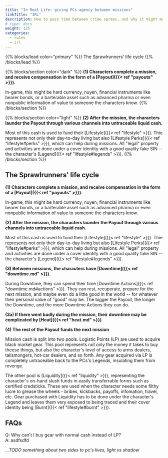 ```yaml
---
title: "In Real Life: giving PCs agency between missions"
linkTitle: "IRL"
description: How to pass time between crime sprees, and why it might matter
# type: docs
weight: 125
categories:
  - rules
  - irl
---
```


<div class="td-default">
{{% blocks/lead color="primary" %}}
The Sprawlrunners' life cycle
{{% /blocks/lead %}}


{{% blocks/section color="dark" %}}
**(1) Characters complete a mission, and receive compensation in the form of a [Payout]({{< ref "payouts" >}}).**

In-game, this might be hard currency, nuyen, financial instruments like bearer bonds, or a barterable asset such as advanced pharma or even nonpublic information of value to someone the characters know.
{{% /blocks/section %}}

{{% blocks/section color="light" %}}
**(2) After the mission, the characters launder the Payout through various channels into untraceable liquid cash.**

Most of this cash is used to fund their [Lifestyle]({{< ref "lifestyle" >}}). Thie represents not only their day-to-day living but also [Lifestyle Perks]({{< ref "lifestyle#perks" >}}), which can help during missions. All "legal" property and activities are done under a cover identity with a good quality fake SIN -- the character's [Legend]({{< ref "lifestyle#legends" >}}). 
{{% /blocks/section %}}
</div>

## The Sprawlrunners' life cycle

**(1) Characters complete a mission, and receive compensation in the form of a [Payout]({{< ref "payouts" >}}).**

In-game, this might be hard currency, nuyen, financial instruments like bearer bonds, or a barterable asset such as advanced pharma or even nonpublic information of value to someone the characters know.

**(2) After the mission, the characters launder the Payout through various channels into untraceable liquid cash.**

Most of this cash is used to fund their [Lifestyle]({{< ref "lifestyle" >}}). Thie represents not only their day-to-day living but also [Lifestyle Perks]({{< ref "lifestyle#perks" >}}), which can help during missions. All "legal" property and activities are done under a cover identity with a good quality fake SIN -- the character's [Legend]({{< ref "lifestyle#legends" >}}). 

**(3) Between missions, the characters have [Downtime]({{< ref "downtime.md" >}}).**

During Downtime, they can spend their time [Downtime Actions]({{< ref "downtime.md#actions" >}}). They can rest, recuperate, prepare for the next mission, and maybe even do a little good in the world -- for whatever their personal value of "good" may be. The bigger the Payout, the longer the Downtime, and the more Downtime Actions they can do.

**(3a) If there went badly during the mission, their downtime may be complicated by [Heat]({{< ref "heat.md" >}})**

**(4) The rest of the Payout funds the next mission**

Mission cash is split into two pools. Logistic Points (LP) are used to acquire black market gear. This pool represents not only the money it takes to buy theese things, but also the character's level of access to arms dealers, talismongers, hot-car dealers, and so forth. Any gear acquired via LP is completely untraceable back to the PCs's Legends, insulating them from revenge.

The other pool is [Liquidity]({{< ref "liquidity" >}}), representing the character's on-hand slush funds in easily transferrable forms such as certified credsticks. These are used when the character needs some filthy lucre to grease the wheels - bribes, kickbacks, payoffs, infomation, travel, etc. Gear purchased with Liquidity has to be done under the character's Legend and leaves them very exposed to being traced and their cover identity being [Burnt]({{< ref "lifestyle#burnt" >}}). 


## FAQs

Q: Why can't I buy gear with normal cash instead of LP? \
A: asdfsdfd


_...TODO something about two sides to pc's lives, light vs shadow_


<!-- 
{{% pageinfo %}}
<a href="/sprawlrunners/downtime/_print/">Click here to see all rules in this section on one page</a> (good for printing or saving as a PDF.)
{{% /pageinfo %}}

Sprawlrunners uses a fully abstracted resource system, replacing the traditional RPG structure of buying gear and tracking a currency balance with a mechanic called *Logistic Points*. This works well for some tables, but we found it a little jarring for the characters to have no reason to discuss or negotiate the in-game payments for the jobs they undertake.

The rules in this section consist of several linked systems that work together to nudge the feel of Sprawlrunners a little closer to how Shadowrun works, but still without requiring detailed tracking of the resources each character has to draw on.

1. Advancement tracking is moved from an "advance after each mission" model to "earn karma after each mission, spend karma to advance." This is very similar to how older editions of Savage Worlds used XP. This helps our table smooth out the rate of advancement, as we play short sessions -- and sometimes long missions that span many sessions.
2. In addition to their LP pool, each player has a Wealth Die (see SWADE pg 145). LPs are used to buy all illegal or quasi-legal gear, as before. The Wealth Die is used for other expenditures: bribing a bouncer, paying for a nice dinner, purchasing small/legal items, and so on.
3. When a character completes a mission, they typically receive an in-game payment from whoever hired them. This payment is _only_ used to determine how many Downtime Actions they get to take before their next mission.
4. In between each mission, the players get to use a number of Downtime Actions. These actions can be used to obtain bonuses (including to the Wealth Die, LP, or bonus karma points), advance the character, heal up, and a variety of other useful things. -->